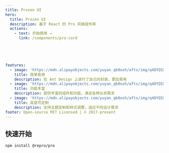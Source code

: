 ```yaml
---
title: Prozen UI
hero:
  title: Prozen UI
  description: 基于 React 的 Pro 风格组件库
  actions:
    - text: 开始使用 →
      link: /components/pro-card




      
features:
  - image: 'https://mdn.alipayobjects.com/yuyan_qk0oxh/afts/img/q48YQ5X4ytAAAAAAAAAAAAAAFl94AQBr'
    title: 简单易用
    description: 在 Ant Design 上进行了自己的封装，更加易用
  - image: 'https://mdn.alipayobjects.com/yuyan_qk0oxh/afts/img/q48YQ5X4ytAAAAAAAAAAAAAAFl94AQBr'
    title: 功能丰富
    description: 提供丰富的组件和功能，满足各种业务需求
  - image: 'https://mdn.alipayobjects.com/yuyan_qk0oxh/afts/img/q48YQ5X4ytAAAAAAAAAAAAAAFl94AQBr'
    title: 高度可定制
    description: 支持主题定制和样式调整，适应不同设计需求
footer: Open-source MIT Licensed | © 2017-present
---
```


## 快速开始

```bash
npm install @repro/pro
```





